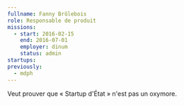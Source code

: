 ```yaml
---
fullname: Fanny Brûlebois
role: Responsable de produit
missions:
  - start: 2016-02-15
    end: 2016-07-01
    employer: dinum
    status: admin
startups:
previously:
  - mdph
---
```


Veut prouver que « Startup d'État » n'est pas un oxymore.
